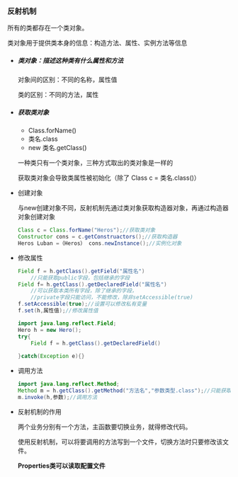 ### 反射机制

所有的类都存在一个类对象。

类对象用于提供类本身的信息：构造方法、属性、实例方法等信息

* ##### 类对象：描述这种类有什么属性和方法

  对象间的区别：不同的名称，属性值

  类的区别：不同的方法，属性

* ##### 获取类对象

  * Class.forName()
  * 类名.class
  * new 类名.getClass()

  一种类只有一个类对象，三种方式取出的类对象是一样的

  获取类对象会导致类属性被初始化（除了 Class c = 类名.class()）

* 创建对象

  与new创建对象不同，反射机制先通过类对象获取构造器对象，再通过构造器对象创建对象

  ```java
  Class c = Class.forName("Heros");//获取类对象
  Constructor cons = c.getConstruactors();//获取构造器
  Heros Luban =（Heros） cons.newInstance();//实例化对象
  ```

* 修改属性

  ```java
  Field f = h.getClass().getField("属性名")
      //只能获取public字段，包括继承的字段
  Field f= h.getClass().getDeclaredField("属性名")
      //可以获取本类所有字段，除了继承的字段，
      //private字段只能访问，不能修改，除非setAccessible(true)
  f.setAccessible(true);//设置可以修改私有变量
  f.set(h,属性值);//修改属性值
  ```

  

  ```java
  import java.lang.reflect.Field;
  Hero h = new Hero();
  try{
      Field f = h.getClass().getDeclaredField()
          
  }catch(Exception e){}
  ```

* 调用方法

  ```java
  import java.lang.reflect.Method;
  Method m = h.getClass().getMethod("方法名","参数类型.class");//只能获取public方法
  m.invoke(h,参数);//调用方法
  ```

* 反射机制的作用

  两个业务分别有一个方法，主函数要切换业务，就得修改代码。

  使用反射机制，可以将要调用的方法写到一个文件，切换方法时只要修改该文件。

  **Properties类可以读取配置文件**

  